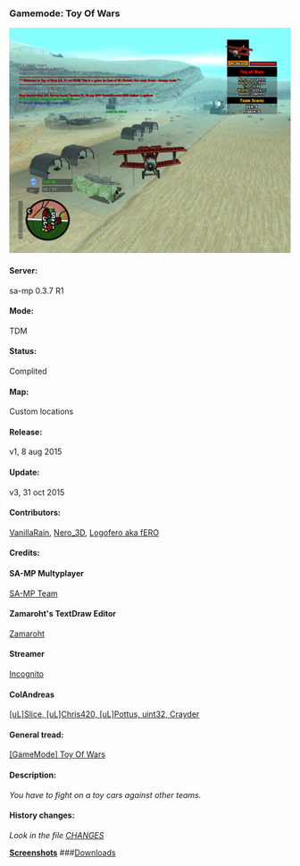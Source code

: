 ### Gamemode: Toy Of Wars

![Toy Of Wars v3](https://github.com/Logofero/ToyOfWars/blob/master/screens/TW%20v3%20%282%29.jpg)

#### Server:  

sa-mp 0.3.7 R1

#### Mode: 

TDM

#### Status: 

Complited

#### Map: 
 
Custom locations

#### Release: 

v1, 8 aug 2015

#### Update: 

v3, 31 oct 2015

#### Contributors: 

   [VanillaRain](http://forum.sa-mp.com/member.php?u=162468), 
   [Nero_3D](http://forum.sa-mp.com/member.php?u=9765), 
   [Logofero aka fERO](http://forum.sa-mp.com/member.php?u=242947)
 
#### Credits:

#### SA-MP Multyplayer 
[SA-MP Team](http://forum.sa-mp.com/forumdisplay.php?f=74)

#### Zamaroht's TextDraw Editor 
[Zamaroht](http://forum.sa-mp.com/member.php?u=5955)

#### Streamer 
[Incognito](http://forum.sa-mp.com/showthread.php?t=102865)

#### ColAndreas 
[[uL]Slice, [uL]Chris420, [uL]Pottus, uint32, Crayder](http://forum.sa-mp.com/showthread.php?t=586068)

#### General tread:

[[GameMode] Toy Of Wars](http://forum.sa-mp.com/showthread.php?t=584939)

#### Description:

_You have to fight on a toy cars against other teams._

#### History changes:

_Look in the file [CHANGES](https://github.com/Logofero/ToyOfWars/blob/master/CHANGES)_

__[Screenshots](https://github.com/Logofero/ToyOfWars/blob/master/screens)__
###[Downloads](https://github.com/Logofero/ToyOfWars/releases)
